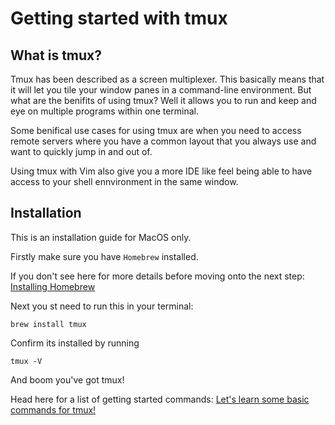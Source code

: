 # Getting started with tmux

## What is tmux?
Tmux has been described as a screen multiplexer. This basically means that it will let you tile your window panes in a command-line environment.
But what are the benifits of using tmux? Well it allows you to run and keep and eye on multiple programs within one terminal.


Some benifical use cases for using tmux are when you need to access remote servers where you have a common layout that you always use and want to quickly jump in and out of.


Using tmux with Vim also give you a more IDE like feel being able to have access to your shell ennvironment in the same window.


## Installation
This is an installation guide for MacOS only.

Firstly make sure you have `Homebrew` installed.

If you don't see here for more details before moving onto the next step: [Installing Homebrew](https://brew.sh/)

Next you st need to run this in your terminal:
```
brew install tmux
```

Confirm its installed by running
```
tmux -V
```

And boom you've got tmux!

Head here for a list of getting started commands: [Let's learn some basic commands for tmux!](basic-commands.md)
